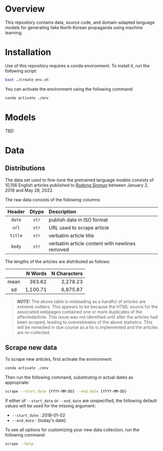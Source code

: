 # Overview

This repository contains data, source code, and domain-adapted language models for
generating fake North Korean propaganda using machine learning.


# Installation

Use of this repository requires a conda environment. To install it, run the following
script:

```bash
bash ./create_env.sh
```

You can activate the environment using the following command:

```bash
conda activate ./env
```


# Models

*TBD*


# Data

## Distributions

The data set used to fine-tune the pretrained language models consists of 10,156
English articles published to [Rodong Sinmun](http://www.rodong.rep.kp/en/) between
January 2, 2018 and May 28, 2022.

The raw data consists of the following columns:

|Header   |Dtype  |Description                                   |
|:-------:|:-----:|:---------------------------------------------|
|``date`` |``str``|publish date in ISO format                    |
|``url``  |``str``|URL used to scrape article                    |
|``title``|``str``|verbatim article title                        |
|``body`` |``str``|verbatim article content with newlines removed|

The lengths of the articles are distributed as follows:

|    | N Words|N Characters|
|:--:|-------:|-----------:|
|mean|  363.62|    2,278.23|
| sd |1,100.71|    6,875.87|

> **_NOTE:_**  The above table is misleading as a handful of articles are extreme
outliers. This appears to be because the HTML source for the associated webpages
contained one or more duplicates of the affectedarticle. This issue was not identified
until after the articles had been scraped, leading to overestimates of the above
statistics. This will be remedied in due course as a fix is implemented and the
articles are re-collected.

## Scrape new data

To scrape new articles, first activate the environment.

```bash
conda activate ./env
```

Then run the following command, substituting in actual dates as appropriate:

```bash
scrape --start_date {YYYY-MM-DD} --end_date {YYYY-MM-DD}
```

If either of ``--start_date`` or ``--end_date`` are unspecified, the following default
values will be used for the missing argument:

* ``--start_date`` : 2018-01-02
* ``--end_date``   : {today's date}

To see all options for customizing your new data collection, run the following command:

```bash
scrape --help
```
